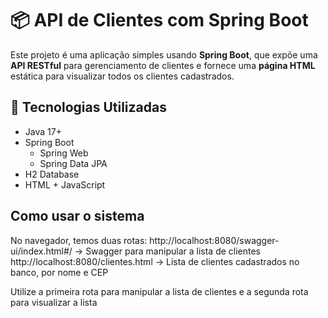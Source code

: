 # 📦 API de Clientes com Spring Boot

Este projeto é uma aplicação simples usando **Spring Boot**, que expõe uma **API RESTful** para gerenciamento de clientes e fornece uma **página HTML** estática para visualizar todos os clientes cadastrados.

## 🚀 Tecnologias Utilizadas

- Java 17+
- Spring Boot
  - Spring Web
  - Spring Data JPA
- H2 Database
- HTML + JavaScript

## Como usar o sistema

No navegador, temos duas rotas:
http://localhost:8080/swagger-ui/index.html#/ -> Swagger para manipular a lista de clientes
http://localhost:8080/clientes.html -> Lista de clientes cadastrados no banco, por nome e CEP

Utilize a primeira rota para manipular a lista de clientes e a segunda rota para visualizar a lista


